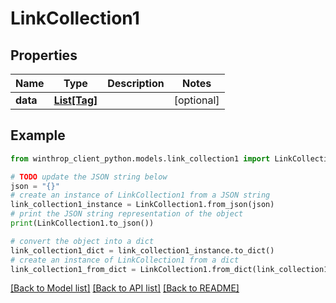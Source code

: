 # LinkCollection1


## Properties

Name | Type | Description | Notes
------------ | ------------- | ------------- | -------------
**data** | [**List[Tag]**](Tag.md) |  | [optional] 

## Example

```python
from winthrop_client_python.models.link_collection1 import LinkCollection1

# TODO update the JSON string below
json = "{}"
# create an instance of LinkCollection1 from a JSON string
link_collection1_instance = LinkCollection1.from_json(json)
# print the JSON string representation of the object
print(LinkCollection1.to_json())

# convert the object into a dict
link_collection1_dict = link_collection1_instance.to_dict()
# create an instance of LinkCollection1 from a dict
link_collection1_from_dict = LinkCollection1.from_dict(link_collection1_dict)
```
[[Back to Model list]](../README.md#documentation-for-models) [[Back to API list]](../README.md#documentation-for-api-endpoints) [[Back to README]](../README.md)


